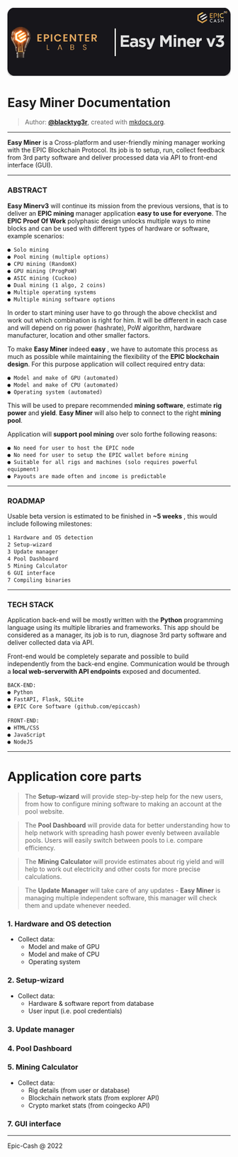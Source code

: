 ![img](easyminer-header.png)

# **Easy Miner** Documentation 

> Author:  [**@blacktyg3r**](https://t.me/blacktyg3r), created with [mkdocs.org](https://www.mkdocs.org).
---


**Easy Miner** is a Cross-platform and user-friendly mining manager working 
with the EPIC Blockchain Protocol. Its job is to setup, run, 
collect feedback from 3rd party software and deliver processed data via API
to front-end interface (GUI).

---

### ABSTRACT

**Easy Minerv3** will continue its mission from the previous versions, that is to deliver an **EPIC mining**
manager application **easy to use for everyone**. The **EPIC Proof Of Work** polyphasic design unlocks
multiple ways to mine blocks and can be used with different types of hardware or software, example
scenarios:

```
● Solo mining
● Pool mining (multiple options)
● CPU mining (RandomX)
● GPU mining (ProgPoW)
● ASIC mining (Cuckoo)
● Dual mining (1 algo, 2 coins)
● Multiple operating systems
● Multiple mining software options
```

In order to start mining user have to go through the above checklist and work out which
combination is right for him. It will be different in each case and will depend on rig power (hashrate),
PoW algorithm, hardware manufacturer, location and other smaller factors.

To make **Easy Miner** indeed **easy** , we have to automate this process as much as possible while
maintaining the flexibility of the **EPIC blockchain design**. For this purpose application will collect
required entry data:

```
● Model and make of GPU (automated)
● Model and make of CPU (automated)
● Operating system (automated)
```

This will be used to prepare recommended **mining software**, estimate **rig power** and **yield**.
**Easy Miner** will also help to connect to the right **mining pool**.

Application will **support pool mining** over solo forthe following reasons:
```
● No need for user to host the EPIC node
● No need for user to setup the EPIC wallet before mining
● Suitable for all rigs and machines (solo requires powerful equipment)
● Payouts are made often and income is predictable
```
---

### ROADMAP
Usable beta version is estimated to be finished in **~5 weeks** , this would include following milestones:

```
1 Hardware and OS detection
2 Setup-wizard 
3 Update manager 
4 Pool Dashboard 
5 Mining Calculator 
6 GUI interface 
7 Compiling binaries 
```
---

### TECH STACK

Application back-end will be mostly written with the **Python** programming language using its
multiple libraries and frameworks. This app should be considered as a manager, its job is to run,
diagnose 3rd party software and deliver collected data via API.

Front-end would be completely separate and possible to build independently from the back-end
engine. Communication would be through a **local web-serverwith API endpoints** exposed and
documented.
```
BACK-END:
● Python
● FastAPI, Flask, SQLite
● EPIC Core Software (github.com/epiccash)

FRONT-END:
● HTML/CSS
● JavaScript
● NodeJS
```
---

# Application core parts
> The **Setup-wizard** will provide step-by-step help for the new users, from how to configure mining
software to making an account at the pool website.

> The **Pool Dashboard** will provide data for better understanding how to help network with spreading
hash power evenly between available pools. Users will easily switch between pools to i.e. compare
efficiency.

> The **Mining Calculator** will provide estimates about rig yield and will help to work out electricity and
other costs for more precise calculations.

> The **Update Manager** will take care of any updates - **Easy Miner** is managing multiple independent
software, this manager will check them and update whenever needed.
### 1. Hardware and OS detection
- Collect data:
    - Model and make of GPU 
    - Model and make of CPU 
    - Operating system

### 2. Setup-wizard
- Collect data:
    - Hardware & software report from database
    - User input (i.e. pool credentials)

### 3. Update manager
### 4. Pool Dashboard
### 5. Mining Calculator
- Collect data:
    - Rig details (from user or database)
    - Blockchain network stats (from explorer API)
    - Crypto market stats (from coingecko API)
### 7. GUI interface

---

Epic-Cash @ 2022

